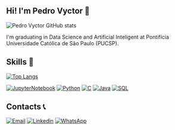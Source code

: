 ## Hi! I'm Pedro Vyctor 👋

![Pedro Vyctor GitHub stats](https://github-readme-stats.vercel.app/api?username=ppvyctor&show_icons=true&theme=tokyonight)

I'm graduating in Data Science and Artificial Inteligent at Pontifícia Universidade Católica de São Paulo (PUCSP). 

## Skills 🚀
[![Top Langs](https://github-readme-stats.vercel.app/api/top-langs/?username=ppvyctor&layout=donut-vertical)](https://github.com/ppvyctor)

[![JupyterNotebook](https://img.shields.io/badge/JupyterNotebook-ED8B00?style=for-the-badge)](https://github.com/ppvyctor)
[![Python](https://img.shields.io/badge/Python-3776AB?style=for-the-badge&logo=python&logoColor=white)](https://github.com/ppvyctor)
[![C](https://img.shields.io/badge/C-00599C?style=for-the-badge&logo=c&logoColor=white)](https://github.com/ppvyctor)
[![Java](https://img.shields.io/badge/Java-FA7343?style=for-the-badge&logo=openjdk&logoColor=white)](https://github.com/ppvyctor)
[![SQL](https://img.shields.io/badge/SQL-ED8B00?style=for-the-badge)](https://github.com/ppvyctor)



## Contacts 📞
[![Email](https://img.shields.io/badge/Gmail-D14836?style=for-the-badge&logo=gmail&logoColor=white)](mailto:pedro.vyctor00@gmail.com)
[![Linkedin](https://img.shields.io/badge/LinkedIn-0077B5?style=for-the-badge&logo=linkedin&logoColor=white)](https://www.linkedin.com/in/pedro-vyctor-almeida-285b89273?lipi=urn%3Ali%3Apage%3Ad_flagship3_profile_view_base_contact_details%3BU7ismrLzRSqThyqItwvtGQ%3D%3D)
[![WhatsApp](https://img.shields.io/badge/WhatsApp-25D366?style=for-the-badge&logo=whatsapp&logoColor=white)](https://wa.me/5519982869207)
